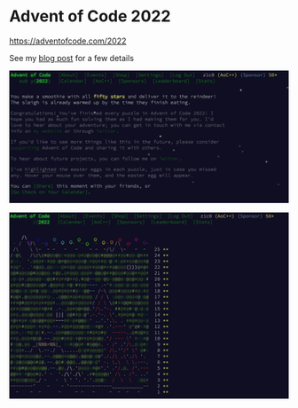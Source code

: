 # Advent of Code 2022

<https://adventofcode.com/2022>

See my [blog post](https://wolfgang-ziegler.com/blog/aoc2022) for a few details

![Done](aoc2022_done.png)

![50 stars!](aoc2022_50stars.png)
